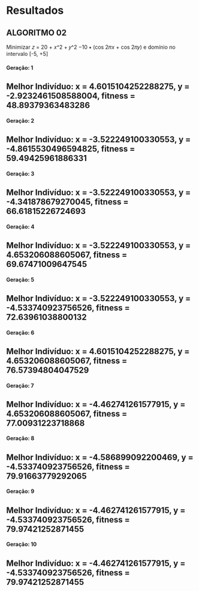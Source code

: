 # Resultados

## ALGORITMO 02
Minimizar 𝑧 = 20 + 𝑥^2 + 𝑦^2 −10 ∗ (cos 2𝜋𝑥 + cos 2𝜋𝑦) e domínio no intervalo [-5, +5]

#### Geração: 1
Melhor Indivíduo:
x = 4.6015104252288275,
y = -2.9232461508588004,
fitness = 48.89379363483286
--------------------------------
#### Geração: 2
Melhor Indivíduo:
x = -3.522249100330553,
y = -4.8615530496594825,
fitness = 59.49425961886331
--------------------------------
#### Geração: 3
Melhor Indivíduo:
x = -3.522249100330553,
y = -4.341878679270045,
fitness = 66.61815226724693
--------------------------------
#### Geração: 4
Melhor Indivíduo:
x = -3.522249100330553,
y = 4.653206088605067,
fitness = 69.67471009647545
--------------------------------
#### Geração: 5
Melhor Indivíduo:
x = -3.522249100330553,
y = -4.533740923756526,
fitness = 72.63961038800132
--------------------------------
#### Geração: 6
Melhor Indivíduo:
x = 4.6015104252288275,
y = 4.653206088605067,
fitness = 76.57394804047529
--------------------------------
#### Geração: 7
Melhor Indivíduo:
x = -4.462741261577915,
y = 4.653206088605067,
fitness = 77.00931223718868
--------------------------------
#### Geração: 8
Melhor Indivíduo:
x = -4.586899092200469,
y = -4.533740923756526,
fitness = 79.91663779292065
--------------------------------
#### Geração: 9
Melhor Indivíduo:
x = -4.462741261577915,
y = -4.533740923756526,
fitness = 79.97421252871455
--------------------------------
#### Geração: 10
Melhor Indivíduo:
x = -4.462741261577915,
y = -4.533740923756526,
fitness = 79.97421252871455
--------------------------------